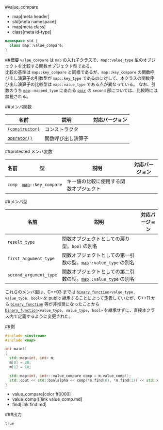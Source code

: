 #value_compare
* map[meta header]
* std[meta namespace]
* map[meta class]
* class[meta id-type]

```cpp
namespace std {
  class map::value_compare;
}
```

##概要
`value_compare` は `map` の入れ子クラスで、`map::value_type` 型のオブジェクトを比較する関数オブジェクト型である。  
比較の基準は `map::key_compare` と同様であるが、`map::key_compare` の関数呼び出し演算子の引数型が `map::key_type` であるのに対して、本クラスの関数呼び出し演算子の比較型は `map::value_type` である点が異なっている。
なお、引数のうち [`map`](../../map.md)`::mapped_type` にあたる [`pair`](../../utility/pair.md) の `second` 部については、比較時には無視される。


##メンバ関数

| 名前                                                      | 説明               | 対応バージョン |
|-----------------------------------------------------------|--------------------|----------------|
| [`(constructor)`](value_compare/op_constructor.md.nolink) | コンストラクタ     |                |
| [`operator()`](value_compare/op_call.md.nolink)           | 関数呼び出し演算子 |                |


##protected メンバ変数

| 名前   | 型                                   | 説明                                   | 対応バージョン |
|--------|--------------------------------------|----------------------------------------|----------------|
| `comp` | [`map`](../../map.md)`::key_compare` | キー値の比較に使用する関数オブジェクト |                |


##メンバ型

| 名前                   | 説明                                                                                 | 対応バージョン |
|------------------------|--------------------------------------------------------------------------------------|----------------|
| `result_type`          | 関数オブジェクトとしての戻り型。`bool` の別名                                        |                |
| `first_argument_type`  | 関数オブジェクトとしての第一引数の型。[`map`](../../map.md)`::value_type` の別名     |                |
| `second_argument_type` | 関数オブジェクトとしての第二引数の型。[`map`](../../map.md)`::value_type` の別名     |                |

これらのメンバ型は、C++03 までは [`binary_function`](../../functional/binary_function.md.nolink)`<value_type, value_type, bool>` を
public 継承することによって定義していたが、C++11 から [`binary_function`](../../functional/binary_function.md.nolink) 等が非推奨になったことから
[`binary_function`](../../functional/binary_function.md.nolink)`<value_type, value_type, bool>` を継承せずに、直接本クラス内で定義するように変更された。


##例
```cpp
#include <iostream>
#include <map>

int main()
{
  std::map<int, int> m;
  m[0] = 20;
  m[1] = 10;

  std::map<int, int>::value_compare comp = m.value_comp();
  std::cout << std::boolalpha << comp(*m.find(0), *m.find(1)) << std::endl;
}
```
* value_compare[color ff0000]
* value_comp()[link value_comp.md]
* find[link find.md]

###出力
```
true
```
